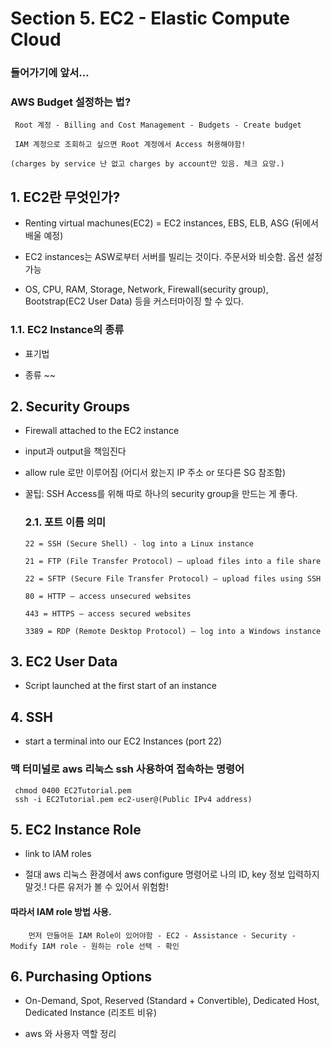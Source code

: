 # Section 5. EC2 - Elastic Compute Cloud

### 들어가기에 앞서...
### AWS Budget 설정하는 법?
     Root 계정 - Billing and Cost Management - Budgets - Create budget
     
     IAM 계정으로 조회하고 싶으면 Root 계정에서 Access 허용해야함!

    (charges by service 난 없고 charges by account만 있음. 체크 요망.)
  


## 1. EC2란 무엇인가?

- Renting virtual machunes(EC2) = EC2 instances, EBS, ELB, ASG (뒤에서 배울 예정)

- EC2 instances는 ASW로부터 서버를 빌리는 것이다. 주문서와 비슷함. 옵션 설정 가능

- OS, CPU, RAM, Storage, Network, Firewall(security group), Bootstrap(EC2 User Data) 등을 커스터마이징 할 수 있다.

### 1.1. EC2 Instance의 종류

- 표기법

- 종류 ~~

## 2. Security Groups

- Firewall attached to the EC2 instance

- input과 output을 책임진다

- allow rule 로만 이루어짐 (어디서 왔는지 IP 주소 or 또다른 SG 참조함)

- 꿀팁: SSH Access를 위해 따로 하나의  security group을 만드는 게 좋다.

  ### 2.1. 포트 이름 의미
      22 = SSH (Secure Shell) - log into a Linux instance

      21 = FTP (File Transfer Protocol) – upload files into a file share

      22 = SFTP (Secure File Transfer Protocol) – upload files using SSH

      80 = HTTP – access unsecured websites

      443 = HTTPS – access secured websites

      3389 = RDP (Remote Desktop Protocol) – log into a Windows instance

## 3. EC2 User Data

- Script launched at the first start of an instance
  
## 4. SSH

- start a terminal into our EC2 Instances (port 22)

### 맥 터미널로 aws 리눅스 ssh 사용하여 접속하는 명령어
     chmod 0400 EC2Tutorial.pem
     ssh -i EC2Tutorial.pem ec2-user@(Public IPv4 address)  
  
## 5. EC2 Instance Role

- link to IAM roles

- 절대 aws 리눅스 환경에서 aws configure 명령어로 나의 ID, key 정보 입력하지 말것.! 다른 유저가 볼 수 있어서 위험함!

#### 따라서 IAM role 방법 사용.
        먼저 만들어둔 IAM Role이 있어야함 - EC2 - Assistance - Security - Modify IAM role - 원하는 role 선택 - 확인

## 6. Purchasing Options

- On-Demand, Spot, Reserved (Standard + Convertible), Dedicated Host, Dedicated Instance (리조트 비유)

- aws 와 사용자 역할 정리



